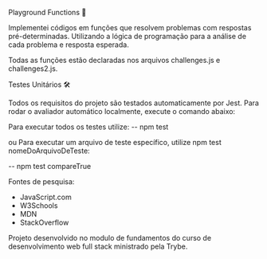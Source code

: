 Playground Functions 🛝 

Implementei códigos em funções que resolvem problemas com respostas pré-determinadas. Utilizando a lógica de programação para a análise de cada problema e resposta esperada.

Todas as funções estão declaradas nos arquivos challenges.js e challenges2.js. 

Testes Unitários 🛠️

Todos os requisitos do projeto são testados automaticamente por Jest.
Para rodar o avaliador automático localmente, execute o comando abaixo:

Para executar todos os testes utilize:
-- npm test 

ou
Para executar um arquivo de teste específico, utilize npm test nomeDoArquivoDeTeste:

-- npm test compareTrue


Fontes de pesquisa:

* JavaScript.com
* W3Schools
* MDN
* StackOverflow

Projeto desenvolvido no modulo de fundamentos do curso de desenvolvimento web full stack ministrado pela Trybe. 

